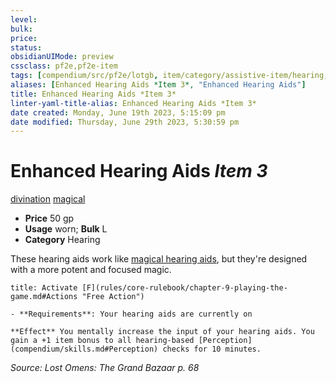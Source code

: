 ```yaml
---
level:
bulk:
price:
status:
obsidianUIMode: preview
cssclass: pf2e,pf2e-item
tags: [compendium/src/pf2e/lotgb, item/category/assistive-item/hearing, trait/divination, trait/magical]
aliases: [Enhanced Hearing Aids *Item 3*, "Enhanced Hearing Aids"]
title: Enhanced Hearing Aids *Item 3*
linter-yaml-title-alias: Enhanced Hearing Aids *Item 3*
date created: Monday, June 19th 2023, 5:15:09 pm
date modified: Thursday, June 29th 2023, 5:30:59 pm
---
```


# Enhanced Hearing Aids *Item 3*

[divination](rules/traits/divination.md) [magical](rules/traits/magical.md)  

- **Price** 50 gp
- **Usage** worn; **Bulk** L
- **Category** Hearing

These hearing aids work like [magical hearing aids](compendium/equipment/items/magical-hearing-aids-lotgb.md), but they're designed with a more potent and focused magic.

```ad-embed-ability
title: Activate [F](rules/core-rulebook/chapter-9-playing-the-game.md#Actions "Free Action")

- **Requirements**: Your hearing aids are currently on

**Effect** You mentally increase the input of your hearing aids. You gain a +1 item bonus to all hearing-based [Perception](compendium/skills.md#Perception) checks for 10 minutes.
```

*Source: Lost Omens: The Grand Bazaar p. 68*
